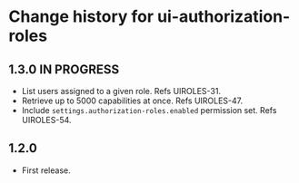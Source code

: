 # Change history for ui-authorization-roles

## 1.3.0 IN PROGRESS

* List users assigned to a given role. Refs UIROLES-31.
* Retrieve up to 5000 capabilities at once. Refs UIROLES-47.
* Include `settings.authorization-roles.enabled` permission set. Refs UIROLES-54. 

## 1.2.0

* First release.

